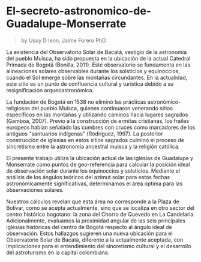 # El-secreto-astronomico-de-Guadalupe-Monserrate
  >by Usuy D leon, Jaime Forero PhD

La existencia del Observatorio Solar de Bacatá, vestigio de la astronomía del pueblo Muisca, ha sido  propuesta en la ubicación de la actual Catedral Primada de Bogotá (Bonilla, 2011). Este observatorio se fundamenta en las alineaciones solares observables durante los solsticios y equinoccios, cuando el Sol emerge sobre las montañas circundantes. En la actualidad, este sitio es un punto de confluencia cultural y turística debido a su resignificación arqueoastronómica.

La fundación de Bogotá en 1538 no eliminó las prácticas astronómico-religiosas del pueblo Muisca, quienes continuaron venerando sitios específicos en las montañas y utilizando caminos hacia lugares sagrados (Gamboa, 2007). Previo a la construcción de ermitas cristianas, los frailes europeos habían señalado las cumbres con cruces como marcadores de los antiguos "santuarios indígenas" (Rodríguez, 1997). La posterior construcción de iglesias en estos sitios sagrados culminó el proceso de sincretismo entre la astronomía ancestral muisca y la religión católica.

El presente trabajo utiliza la ubicación actual de las iglesias de Guadalupe y Monserrate como puntos de geo-referencia para calcular la posición ideal de observación solar durante los equinoccios y solsticios. Mediante el análisis de los ángulos teóricos del azimut solar para estas fechas astronómicamente significativas, determinamos el área óptima para las observaciones solares.

Nuestros cálculos revelan que esta área no corresponde a la Plaza de Bolívar, como se acepta actualmente, sino que se localiza en otro sector del centro histórico bogotano: la zona del Chorro de Quevedo en La Candelaria. Adicionalmente, evaluamos la proximidad angular de las seis principales iglesias históricas del centro de Bogotá respecto al ángulo ideal de observación. Estos hallazgos sugieren una nueva ubicación para el Observatorio Solar de Bacatá, diferente a la  actualmente aceptada, con implicaciones para el entendimiento del sincretismo cultural y el desarrollo del astroturismo en la capital colombiana.

